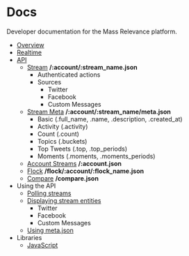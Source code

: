 # Docs

Developer documentation for the Mass Relevance platform.

 * [Overview](/MassRelevance/docs/blob/master/dev/overview.md)
 * [Realtime](/MassRelevance/docs/blob/master/dev/realtime.md)
 * [API](/MassRelevance/docs/blob/master/dev/api/api.md)
   * [Stream](/MassRelevance/docs/blob/master/dev/api/stream.md) **/:account/:stream_name.json**
     * Authenticated actions
     * Sources
         * Twitter
         * Facebook
         * Custom Messages
    * [Stream Meta](/MassRelevance/docs/blob/master/dev/api/meta.md) **/:account/:stream_name/meta.json**
      * Basic (.full_name, .name, .description, .created_at)
      * Activity (.activity)
      * Count (.count)
      * Topics (.buckets)
      * Top Tweets (.top, .top_periods)
      * Moments (.moments, .moments_periods)
    * [Account Streams](/MassRelevance/docs/blob/master/dev/api/account.md) **/:account.json**
    * [Flock](/MassRelevance/docs/blob/master/dev/api/flock.md) **/flock/:account/:flock_name.json**
    * [Compare](/MassRelevance/docs/blob/master/dev/api/compare.md) **/compare.json**
 * Using the API
   * [Polling streams](/MassRelevance/docs/blob/master/dev/usage/polling.md)
   * [Displaying stream entities](/MassRelevance/docs/blob/master/dev/usage/display.md)
     * Twitter
     * Facebook
     * Custom Messages
   * [Using meta.json](/MassRelevance/docs/blob/master/dev/api/counts.md)
 * Libraries
   * [JavaScript](/MassRelevance/docs/blob/master/dev/clients/javascript.md)
